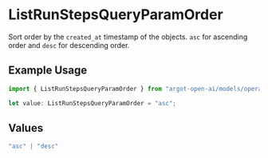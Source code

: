 # ListRunStepsQueryParamOrder

Sort order by the `created_at` timestamp of the objects. `asc` for ascending order and `desc` for descending order.


## Example Usage

```typescript
import { ListRunStepsQueryParamOrder } from "argot-open-ai/models/operations";

let value: ListRunStepsQueryParamOrder = "asc";
```

## Values

```typescript
"asc" | "desc"
```